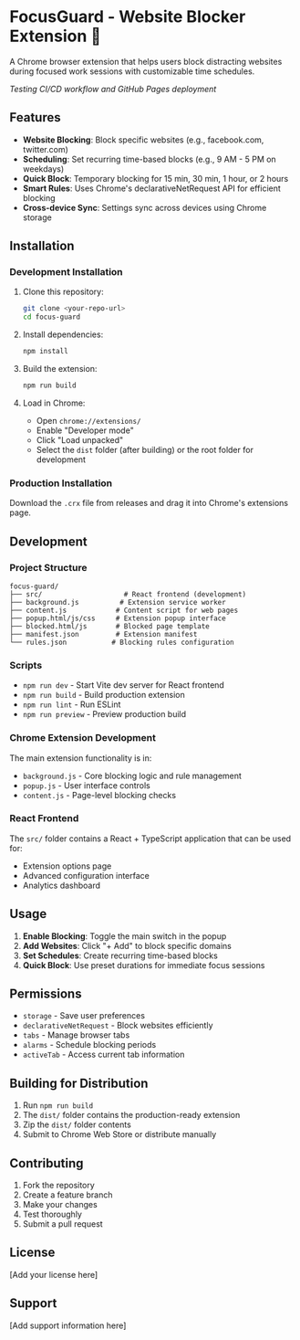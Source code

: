 # FocusGuard - Website Blocker Extension 🚀

A Chrome browser extension that helps users block distracting websites during focused work sessions with customizable time schedules.

*Testing CI/CD workflow and GitHub Pages deployment*

## Features

- **Website Blocking**: Block specific websites (e.g., facebook.com, twitter.com)
- **Scheduling**: Set recurring time-based blocks (e.g., 9 AM - 5 PM on weekdays)
- **Quick Block**: Temporary blocking for 15 min, 30 min, 1 hour, or 2 hours
- **Smart Rules**: Uses Chrome's declarativeNetRequest API for efficient blocking
- **Cross-device Sync**: Settings sync across devices using Chrome storage

## Installation

### Development Installation

1. Clone this repository:
   ```bash
   git clone <your-repo-url>
   cd focus-guard
   ```

2. Install dependencies:
   ```bash
   npm install
   ```

3. Build the extension:
   ```bash
   npm run build
   ```

4. Load in Chrome:
   - Open `chrome://extensions/`
   - Enable "Developer mode"
   - Click "Load unpacked"
   - Select the `dist` folder (after building) or the root folder for development

### Production Installation

Download the `.crx` file from releases and drag it into Chrome's extensions page.

## Development

### Project Structure

```
focus-guard/
├── src/                    # React frontend (development)
├── background.js          # Extension service worker
├── content.js            # Content script for web pages
├── popup.html/js/css     # Extension popup interface
├── blocked.html/js       # Blocked page template
├── manifest.json         # Extension manifest
└── rules.json           # Blocking rules configuration
```

### Scripts

- `npm run dev` - Start Vite dev server for React frontend
- `npm run build` - Build production extension
- `npm run lint` - Run ESLint
- `npm run preview` - Preview production build

### Chrome Extension Development

The main extension functionality is in:
- `background.js` - Core blocking logic and rule management
- `popup.js` - User interface controls
- `content.js` - Page-level blocking checks

### React Frontend

The `src/` folder contains a React + TypeScript application that can be used for:
- Extension options page
- Advanced configuration interface
- Analytics dashboard

## Usage

1. **Enable Blocking**: Toggle the main switch in the popup
2. **Add Websites**: Click "+ Add" to block specific domains
3. **Set Schedules**: Create recurring time-based blocks
4. **Quick Block**: Use preset durations for immediate focus sessions

## Permissions

- `storage` - Save user preferences
- `declarativeNetRequest` - Block websites efficiently
- `tabs` - Manage browser tabs
- `alarms` - Schedule blocking periods
- `activeTab` - Access current tab information

## Building for Distribution

1. Run `npm run build`
2. The `dist/` folder contains the production-ready extension
3. Zip the `dist/` folder contents
4. Submit to Chrome Web Store or distribute manually

## Contributing

1. Fork the repository
2. Create a feature branch
3. Make your changes
4. Test thoroughly
5. Submit a pull request

## License

[Add your license here]

## Support

[Add support information here]
